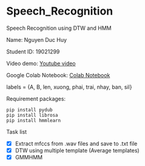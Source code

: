 # Speech_Recognition

Speech Recognition using DTW and HMM

Name: Nguyen Duc Huy

Student ID: 19021299

Video demo: [Youtube video](https://youtu.be/8ffKuPzhMJI)

Google Colab Notebook: [Colab Notebook](https://colab.research.google.com/drive/1Gb_EwjZoRqIEEY8pgPzbLUdbr-ynox2H?usp=sharing)

labels = {A, B, len, xuong, phai, trai, nhay, ban, sil}

Requirement packages:
```
pip install pydub
pip install librosa
pip install hmmlearn
```
Task list
- [x] Extract mfccs from .wav files and save to .txt file
- [x] DTW using multiple template (Average templates)
- [x] GMMHMM